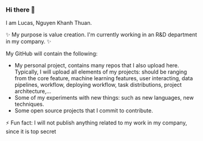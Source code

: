 ### Hi there 👋

I am Lucas, Nguyen Khanh Thuan.

✨ My purpose is value creation. I'm currently working in an R&D department in my company. ✨

My GitHub will contain the following:

- My personal project, contains many repos that I also upload here. Typically, I will upload all elements of my projects: should be ranging from the core feature, machine learning features, user interacting, data pipelines, workflow, deploying workflow, task distributions, project architecture,...
- Some of my experiments with new things: such as new languages, new techniques.
- Some open source projects that I commit to contribute.

⚡ Fun fact: I will not publish anything related to my work in my company, since it is top secret 


<!--
**cyborgx0x/cyborgx0x** is a ✨ _special_ ✨ repository because its `README.md` (this file) appears on your GitHub profile.

Here are some ideas to get you started:

- 🔭 I’m currently working on ...
- 🌱 I’m currently learning ...
- 👯 I’m looking to collaborate on ...
- 🤔 I’m looking for help with ...
- 💬 Ask me about ...
- 📫 How to reach me: ...
- 😄 Pronouns: ...
- ⚡ Fun fact: ...
-->
